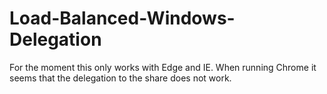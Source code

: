# Load-Balanced-Windows-Delegation
For the moment this only works with Edge and IE. When running Chrome it seems that the delegation to the share does not work.